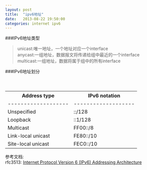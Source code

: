 ```yaml
---
layout: post
title:  "ipv6地址"
date:   2013-08-22 19:50:00
categories: internet ipv6
---
```


###IPv6地址类型    
> unicast:唯一地址，一个地址对应一个interface      
> anycast:一组地址，数据报文将传递给组中最近的一个interface    
> multicast:一组地址，数据将属于组中的所有interface   

###IPv6地址划分   
<div style="padding-top:24px">
<table width=300px>
    <tr>
        <th>Address type</th>
        <th>IPv6 notation</th>
    </tr>
    <tr>
        <td>-------------------</td>
        <td>-------------------</td>
    </tr>
    <tr>
        <td>Unspecified</td>
        <td>::/128</td>
    </tr>
    <tr>
        <td>Loopback</td>
        <td>::1/128</td>
    </tr>
    <tr>
        <td>Multicast</td>
        <td>FF00::/8</td>
    </tr>
    <tr>
        <td>Link-local unicast</td>
        <td>FE80::/10</td>
    </tr>
    <tr>
        <td>Site-local unicast</td>
        <td>FEC0::/10</td>
    </tr>
</table>
</div>

参考文档:     
rfc3513: [Internet Protocol Version 6 (IPv6) Addressing Architecture](http://www.ietf.org/rfc/rfc3513.txt)

